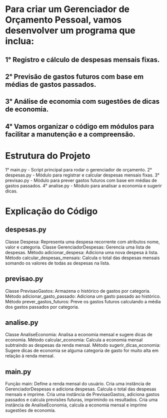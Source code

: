  # Para criar um Gerenciador de Orçamento Pessoal, vamos desenvolver um programa que inclua:

 ## 1° Registro e cálculo de despesas mensais fixas.
 ## 2° Previsão de gastos futuros com base em médias de gastos passados.
 ## 3° Análise de economia com sugestões de dicas de economia.
 ## 4° Vamos organizar o código em módulos para facilitar a manutenção e a compreensão.

# Estrutura do Projeto
 1° main.py - Script principal para rodar o gerenciador de orçamento.
 2° despesas.py - Módulo para registrar e calcular despesas mensais fixas.
 3° previsao.py - Módulo para prever gastos futuros com base em médias de gastos passados.
 4° analise.py - Módulo para analisar a economia e sugerir dicas.

# Explicação do Código

## despesas.py
Classe Despesa:
 Representa uma despesa recorrente com atributos nome, valor e categoria.
  Classe GerenciadorDespesas:
  Gerencia uma lista de despesas.
  Método adicionar_despesa: Adiciona uma nova despesa à lista.
  Método calcular_despesas_mensais: Calcula o total das despesas mensais somando os valores de todas as despesas na lista.

## previsao.py
Classe PrevisaoGastos:
 Armazena o histórico de gastos por categoria.
 Método adicionar_gasto_passado: Adiciona um gasto passado ao histórico.
 Método prever_gastos_futuros: Preve os gastos futuros calculando a média dos gastos passados por categoria.

## analise.py
Classe AnaliseEconomia:
 Analisa a economia mensal e sugere dicas de economia.
 Método calcular_economia: Calcula a economia mensal subtraindo as despesas da renda mensal.
 Método sugerir_dicas_economia: Sugere dicas de economia se alguma categoria de gasto for muito alta em relação à renda mensal.

## main.py
Função main:
Define a renda mensal do usuário.
Cria uma instância de GerenciadorDespesas e adiciona despesas.
Calcula o total das despesas mensais e imprime.
Cria uma instância de PrevisaoGastos, adiciona gastos passados e calcula previsões futuras, imprimindo os resultados.
Cria uma instância de AnaliseEconomia, calcula a economia mensal e imprime sugestões de economia.
